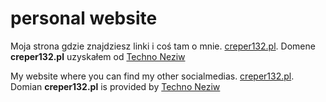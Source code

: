 # personal website

Moja strona gdzie znajdziesz linki i coś tam o mnie. [creper132.pl](https://creper132.pl/).
Domene **creper132.pl** uzyskałem od [Techno Neziw](https://github.com/neziw)

My website where you can find my other socialmedias. [creper132.pl](https://creper132.pl/).
Domian **creper132.pl** is provided by [Techno Neziw](https://github.com/neziw)